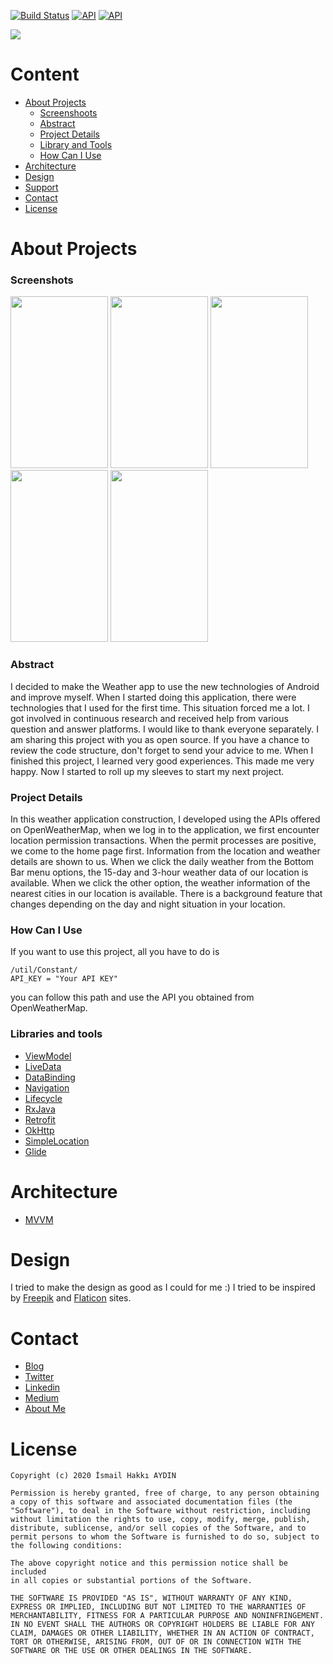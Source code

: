 [![Build Status](https://img.shields.io/badge/platform-Android-green)](https://www.android.com/) [![API](https://img.shields.io/badge/API-+23-brightgreen)](https://android-arsenal.com/api?level=23) [![API](https://img.shields.io/badge/license-MIT-blue)](https://android-arsenal.com/api?level=23)

<img src="http://ismailhakkiaydin.com/wp-content/uploads/2020/04/logo.png" align="center">

# Content
- [About Projects](https://github.com/ihaydinn/weather-app#about-projects)
  - [Screenshoots](https://github.com/ihaydinn/weather-app#screenshoots)
  - [Abstract](https://github.com/ihaydinn/weather-app#abstract)
  - [Project Details](https://github.com/ihaydinn/weather-app#projects-details)
  - [Library and Tools](https://github.com/ihaydinn/weather-app#library-and-tools)
  - [How Can I Use](https://github.com/ihaydinn/weather-app#how-can-i-use)
- [Architecture](https://github.com/ihaydinn/weather-app#architecture)
- [Design](https://github.com/ihaydinn/weather-app#desing)
- [Support](https://github.com/ihaydinn/weather-app#support)
- [Contact](https://github.com/ihaydinn/weather-app#contact)
- [License](https://github.com/ihaydinn/weather-app#license)

# About Projects
### Screenshots
<img src="http://ismailhakkiaydin.com/wp-content/uploads/2020/04/weather-app-demo.gif" width="156" height="275">    <img src="http://ismailhakkiaydin.com/wp-content/uploads/2020/04/location.png" width="156" height="275">    <img src="http://ismailhakkiaydin.com/wp-content/uploads/2020/04/days.png" width="156" height="275">    <img src="http://ismailhakkiaydin.com/wp-content/uploads/2020/04/nearby.png" width="156" height="275">    <img src="http://ismailhakkiaydin.com/wp-content/uploads/2020/04/nearby_detail.png" width="156" height="275">

### Abstract
 I decided to make the Weather app to use the new technologies of Android and improve myself. When I started doing this application, there were technologies that I used for the first time. This situation forced me a lot. I got involved in continuous research and received help from various question and answer platforms. I would like to thank everyone separately. I am sharing this project with you as open source. If you have a chance to review the code structure, don't forget to send your advice to me. When I finished this project, I learned very good experiences. This made me very happy. Now I started to roll up my sleeves to start my next project.

### Project Details
In this weather application construction, I developed using the APIs offered on OpenWeatherMap, when we log in to the application, we first encounter location permission transactions. When the permit processes are positive, we come to the home page first. Information from the location and weather details are shown to us. When we click the daily weather from the Bottom Bar menu options, the 15-day and 3-hour weather data of our location is available. When we click the other option, the weather information of the nearest cities in our location is available. There is a background feature that changes depending on the day and night situation in your location.

### How Can I Use
If you want to use this project, all you have to do is 
```
/util/Constant/
API_KEY = "Your API KEY"
```
you can follow this path and use the API you obtained from OpenWeatherMap.

### Libraries and tools
 - [ViewModel](https://developer.android.com/topic/libraries/architecture/viewmodel)
 - [LiveData](https://developer.android.com/topic/libraries/architecture/livedata)
 - [DataBinding](https://developer.android.com/topic/libraries/data-binding/)
 - [Navigation](https://developer.android.com/guide/navigation/)
 - [Lifecycle](https://developer.android.com/topic/libraries/architecture/lifecycle)
 - [RxJava](https://github.com/ReactiveX/RxJava)
 - [Retrofit](https://square.github.io/retrofit/)
 - [OkHttp](https://square.github.io/okhttp/)
 - [SimpleLocation](https://github.com/delight-im/Android-SimpleLocation)
 - [Glide](https://github.com/bumptech/glide)

# Architecture
 - [MVVM](https://developer.android.com/jetpack/docs/guide)

# Design
I tried to make the design as good as I could for me :) I tried to be inspired by [Freepik](https://www.freepik.com/) and [Flaticon](https://www.flaticon.com/) sites.

# Contact
- [Blog](www.ismailhakkiaydin.com)
- [Twitter](www.twitter.com/ihaydinn)
- [Linkedin](www.linkedin.com/in/ihaydinn)
- [Medium](https://medium.com/@ihaydinn)
- [About Me](https://about.me/ismailhakkiaydin)

# License
```
Copyright (c) 2020 İsmail Hakkı AYDIN

Permission is hereby granted, free of charge, to any person obtaining
a copy of this software and associated documentation files (the
"Software"), to deal in the Software without restriction, including
without limitation the rights to use, copy, modify, merge, publish,
distribute, sublicense, and/or sell copies of the Software, and to
permit persons to whom the Software is furnished to do so, subject to
the following conditions:

The above copyright notice and this permission notice shall be included
in all copies or substantial portions of the Software.

THE SOFTWARE IS PROVIDED "AS IS", WITHOUT WARRANTY OF ANY KIND,
EXPRESS OR IMPLIED, INCLUDING BUT NOT LIMITED TO THE WARRANTIES OF
MERCHANTABILITY, FITNESS FOR A PARTICULAR PURPOSE AND NONINFRINGEMENT.
IN NO EVENT SHALL THE AUTHORS OR COPYRIGHT HOLDERS BE LIABLE FOR ANY
CLAIM, DAMAGES OR OTHER LIABILITY, WHETHER IN AN ACTION OF CONTRACT,
TORT OR OTHERWISE, ARISING FROM, OUT OF OR IN CONNECTION WITH THE
SOFTWARE OR THE USE OR OTHER DEALINGS IN THE SOFTWARE.
```
